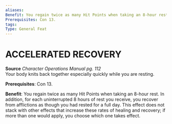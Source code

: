 ```yaml
---
aliases: 
Benefit: You regain twice as many Hit Points when taking an 8-hour rest. In addition, for each uninterrupted 8 hours of rest you receive, you recover from afflictions as though you had rested for a full day. This effect does not stack with other effects that increase these rates of healing and recovery; if more than one would apply, you choose which one takes effect.
Prerequisites: Con 13.
tags: 
Type: General Feat
---
```

# ACCELERATED RECOVERY
**Source** _Character Operations Manual pg. 112_  
Your body knits back together especially quickly while you are resting.

**Prerequisites**: Con 13.

**Benefit**: You regain twice as many Hit Points when taking an 8-hour rest. In addition, for each uninterrupted 8 hours of rest you receive, you recover from afflictions as though you had rested for a full day. This effect does not stack with other effects that increase these rates of healing and recovery; if more than one would apply, you choose which one takes effect.